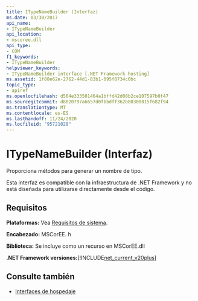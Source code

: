 ```yaml
---
title: ITypeNameBuilder (Interfaz)
ms.date: 03/30/2017
api_name:
- ITypeNameBuilder
api_location:
- mscoree.dll
api_type:
- COM
f1_keywords:
- ITypeNameBuilder
helpviewer_keywords:
- ITypeNameBuilder interface [.NET Framework hosting]
ms.assetid: 1f88e62e-2762-44d1-83b1-095f8734c0bc
topic_type:
- apiref
ms.openlocfilehash: d564e333501464a1bffd42d08b2ce107597b0f47
ms.sourcegitcommit: d8020797a6657d0fbbdff362b80300815f682f94
ms.translationtype: MT
ms.contentlocale: es-ES
ms.lasthandoff: 11/24/2020
ms.locfileid: "95721028"
---
```

# <a name="itypenamebuilder-interface"></a>ITypeNameBuilder (Interfaz)

Proporciona métodos para generar un nombre de tipo.  
  
 Esta interfaz es compatible con la infraestructura de .NET Framework y no está diseñada para utilizarse directamente desde el código.  
  
## <a name="requirements"></a>Requisitos  

 **Plataformas:** Vea [Requisitos de sistema](../../get-started/system-requirements.md).  
  
 **Encabezado:** MSCorEE. h  
  
 **Biblioteca:** Se incluye como un recurso en MSCorEE.dll  
  
 **.NET Framework versiones:**[!INCLUDE[net_current_v20plus](../../../../includes/net-current-v20plus-md.md)]  
  
## <a name="see-also"></a>Consulte también

- [Interfaces de hospedaje](hosting-interfaces.md)
